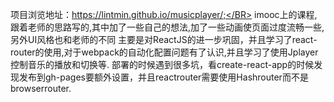 项目浏览地址：https://lintmin.github.io/musicplayer/;</BR>
imooc上的课程,跟着老师的思路写的,其中加了一些自己的想法,加了一些动画使页面过度流畅一些,另外UI风格也和老师的不同
主要是对ReactJS的进一步巩固，并且学习了react-router的使用,对于webpack的自动化配置问题有了认识,并且学习了使用Jplayer控制音乐的播放和切换等.
部署的时候遇到很多坑，看create-react-app的时候发现发布到gh-pages要额外设置，并且reactrouter需要使用Hashrouter而不是browserrouter.

